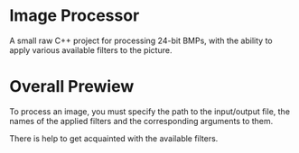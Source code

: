 # Image Processor
A small raw C++ project for processing 24-bit BMPs, with the ability to apply various available filters to the picture.

# Overall Prewiew
To process an image, you must specify the path to the input/output file, the names of the applied filters and the corresponding arguments to them.

There is help to get acquainted with the available filters.
